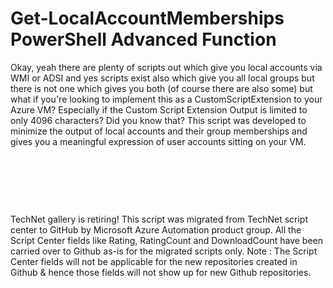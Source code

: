 ﻿Get-LocalAccountMemberships PowerShell Advanced Function
========================================================

            

Okay, yeah there are plenty of scripts out which give you local accounts via WMI or ADSI and yes scripts exist also which give you all local groups but there is not one which gives you both (of course there are also some) but what if you're looking to implement
 this as a CustomScriptExtension to your Azure VM? Especially if the Custom Script Extension Output is limited to only 4096 characters? Did you know that? This script was developed to minimize the output of local accounts and their group memberships and gives
 you a meaningful expression of user accounts sitting on your VM.


 


 

 

        
    
TechNet gallery is retiring! This script was migrated from TechNet script center to GitHub by Microsoft Azure Automation product group. All the Script Center fields like Rating, RatingCount and DownloadCount have been carried over to Github as-is for the migrated scripts only. Note : The Script Center fields will not be applicable for the new repositories created in Github & hence those fields will not show up for new Github repositories.

